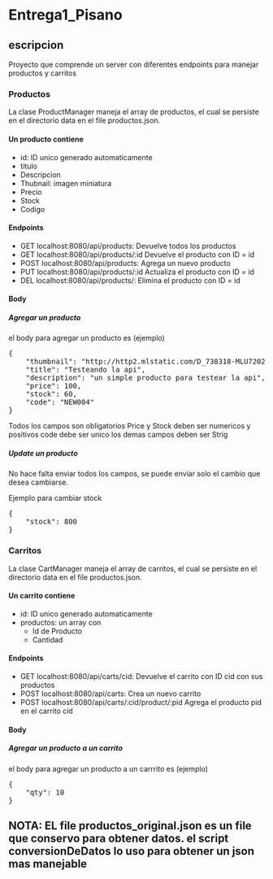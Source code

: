 <h1>Entrega1_Pisano </h1>

<h2> escripcion</h2>

Proyecto que comprende un server con diferentes endpoints para manejar productos y carritos

<h3>Productos</h3>

La clase ProductManager maneja el array de productos, el cual se persiste en el directorio data en el file productos.json.

<h4> Un producto contiene </h4>

<ul>
<li>id: ID unico generado automaticamente </li>
<li>titulo</li>
<li>Descripcion</li>
<li>Thubnail: imagen miniatura</li>
<li>Precio</li>
<li>Stock</li>
<li>Codigo</li>
</ul>

<h4>Endpoints</h4>

<ul>
<li>GET localhost:8080/api/products: Devuelve todos los productos </li>
<li>GET localhost:8080/api/products/:id Devuelve el producto con ID = id </li>
<li>POST localhost:8080/api/products: Agrega un nuevo producto </li>
<li>PUT localhost:8080/api/products/:id Actualiza el producto con ID = id </li>
<li>DEL localhost:8080/api/products/: Elimina el producto con ID = id </li>
</ul>

<h4>Body</h4>
<h5>Agregar un producto</h5>

el body para agregar un producto es (ejemplo)

<pre>
{
    "thumbnail": "http://http2.mlstatic.com/D_738318-MLU72027189565_092023-I.jpg",
    "title": "Testeando la api",
    "description": "un simple producto para testear la api",
    "price": 100,
    "stock": 60,
    "code": "NEW004"
}</pre>

Todos los campos son obligatorios Price y Stock deben ser numericos y positivos code debe ser unico los demas campos deben ser Strig

<h5>Update un producto</h5>

No hace falta enviar todos los campos, se puede enviar solo el cambio que desea cambiarse.

Ejemplo para cambiar stock

<pre>
{
    "stock": 800
}</pre>

<h3>Carritos</h3>

La clase CartManager maneja el array de carritos, el cual se persiste en el directorio data en el file productos.json.

<h4> Un carrito contiene </h4>

<ul>
<li>id: ID unico generado automaticamente </li>
<li>productos: un array con
<ul>
<li>Id de Producto</li>
<li>Cantidad</li>
</ul>
</li>
</ul>

<h4>Endpoints</h4>

<ul>
<li>GET localhost:8080/api/carts/cid: Devuelve el carrito con ID cid con sus productos </li>
<li>POST localhost:8080/api/carts: Crea un nuevo carrito </li>
<li>POST localhost:8080/api/carts/:cid/product/:pid Agrega el producto pid en el carrito cid </li>
</ul>

<h4>Body</h4>
<h5>Agregar un producto a un carrito</h5>

el body para agregar un producto a un carrrito es (ejemplo)

<pre>
{
    "qty": 10
}</pre>

<h2> NOTA: EL file productos_original.json es un file que conservo para obtener datos. el script conversionDeDatos lo uso para obtener un json mas manejable </h2>
